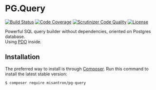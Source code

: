 # PG.Query

[![Build Status](https://img.shields.io/travis/misantron/pg-query.svg?style=flat-square&maxAge=2592000)](https://travis-ci.org/misantron/pg-query)
[![Code Coverage](https://img.shields.io/scrutinizer/coverage/g/misantron/pg-query.svg?style=flat-square)](https://scrutinizer-ci.com/g/misantron/pg-query)
[![Scrutinizer Code Quality](https://img.shields.io/scrutinizer/g/misantron/pg-query.svg?style=flat-square)](https://scrutinizer-ci.com/g/misantron/pg-query)
[![License](https://img.shields.io/github/license/newmediatech/pg-query.svg?style=flat-square)](https://github.com/misantron/pg-query)

Powerful SQL query builder without dependencies, oriented on Postgres database.  
Using [PDO](http://php.net/PDO) inside. 

## Installation

The preferred way to install is through [Composer](https://getcomposer.org).
Run this command to install the latest stable version:

```shell
$ composer require misantron/pg-query
```